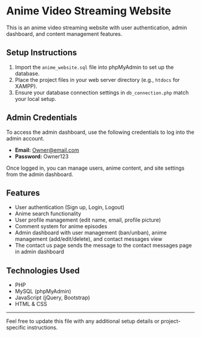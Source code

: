 # Anime Video Streaming Website

This is an anime video streaming website with user authentication, admin dashboard, and content management features.

## Setup Instructions

1. Import the `anime_website.sql` file into phpMyAdmin to set up the database.
2. Place the project files in your web server directory (e.g., `htdocs` for XAMPP).
3. Ensure your database connection settings in `db_connection.php` match your local setup.

## Admin Credentials

To access the admin dashboard, use the following credentials to log into the admin account.

- **Email:** Owner@email.com  
- **Password:** Owner123  

Once logged in, you can manage users, anime content, and site settings from the admin dashboard.

## Features

- User authentication (Sign up, Login, Logout)
- Anime search functionality
- User profile management (edit name, email, profile picture)
- Comment system for anime episodes
- Admin dashboard with user management (ban/unban), anime management (add/edit/delete), and contact messages view
- The contact us page sends the message to the contact messages page in admin dashboard
## Technologies Used

- PHP
- MySQL (phpMyAdmin)
- JavaScript (jQuery, Bootstrap)
- HTML & CSS

---

Feel free to update this file with any additional setup details or project-specific instructions.
